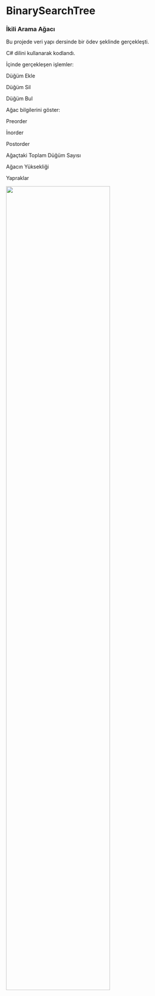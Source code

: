 # BinarySearchTree
### İkili Arama Ağacı 

Bu projede veri yapı dersinde bir ödev şeklinde gerçekleşti.

C# dilini kullanarak kodlandı.

İçinde gerçekleşen işlemler:

Düğüm Ekle

Düğüm Sil

Düğüm Bul

Ağac bilgilerini göster:

  Preorder

  İnorder

  Postorder

  Ağaçtaki Toplam Düğüm Sayısı

  Ağacın Yüksekliği

  Yapraklar

<img src="https://user-images.githubusercontent.com/83887084/235454360-48c20aba-cd34-47bc-85e7-353feb630fe1.png" width="75%" >
